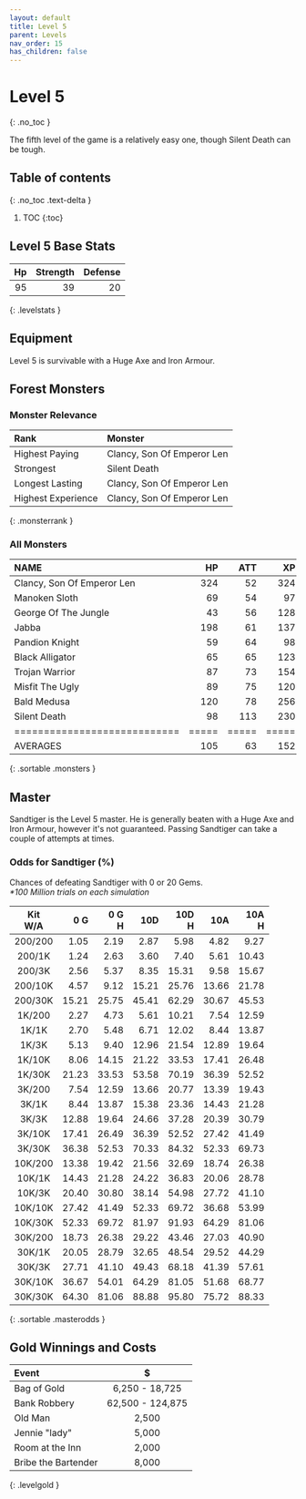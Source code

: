 ```yaml
---
layout: default
title: Level 5
parent: Levels
nav_order: 15
has_children: false
---
```

# Level 5
{: .no_toc }

The fifth level of the game is a relatively easy one, though Silent Death can be tough.

## Table of contents
{: .no_toc .text-delta }

1. TOC
{:toc}

## Level 5 Base Stats

| Hp | Strength | Defense |
|---:|---------:|--------:|
| 95 |       39 |      20 |
{: .levelstats }
  
## Equipment

Level 5 is survivable with a Huge Axe and Iron Armour.

## Forest Monsters

### Monster Relevance

| Rank               | Monster                    |
|:-------------------|:---------------------------|
| Highest Paying     | Clancy, Son Of Emperor Len |
| Strongest          | Silent Death               |
| Longest Lasting    | Clancy, Son Of Emperor Len |
| Highest Experience | Clancy, Son Of Emperor Len |
{: .monsterrank }
  
### All Monsters

| NAME                       |  HP | ATT |  XP |  GOLD | RARE | WEAPON            | 
|:---------------------------|----:|----:|----:|------:|:-----|:------------------|
| Clancy, Son Of Emperor Len | 324 |  52 | 324 | 4,764 | No   | Spiked Bull Whip  | 
| Manoken Sloth              |  69 |  54 |  97 | 2,452 | Yes  | Dripping Paws     | 
| George Of The Jungle       |  43 |  56 | 128 | 2,230 | No   | Echoing Screams   | 
| Jabba                      | 198 |  61 | 137 | 2,384 | No   | Whiplashing Tail  | 
| Pandion Knight             |  59 |  64 |  98 | 3,100 | No   | Orkos Broadsword  | 
| Black Alligator            |  65 |  65 | 123 | 3,245 | No   | Extra Sharp Teeth | 
| Trojan Warrior             |  87 |  73 | 154 | 3,432 | No   | Twin Swords       | 
| Misfit The Ugly            |  89 |  75 | 120 | 2,563 | No   | Strange Ideas     | 
| Bald Medusa                | 120 |  78 | 256 | 4,000 | No   | Glare Of Stone    | 
| Silent Death               |  98 | 113 | 230 | 4,711 | No   | Pale Smoke        | 
|============================|=====|=====|=====|=======|======|===================|
| AVERAGES                   | 105 |  63 | 152 | 2,989 |      |                   | 
{: .sortable .monsters }
  
## Master

Sandtiger is the Level 5 master. He is generally beaten with a Huge Axe and Iron Armour, however it's not guaranteed. Passing Sandtiger can take a couple of attempts at times.

### Odds for Sandtiger (%)

Chances of defeating Sandtiger with 0 or 20 Gems.<br><span class="oddsinfo">*\*100 Million trials on each simulation*</span>

| Kit<br>W/A | 0 G<br> | 0 G<br>H | 10D<br> | 10D<br>H | 10A<br> | 10A<br>H |
|:----------:|--------:|---------:|--------:|---------:|--------:|---------:|
| 200/200    |    1.05 |     2.19 |    2.87 |     5.98 |    4.82 |     9.27 |
| 200/1K     |    1.24 |     2.63 |    3.60 |     7.40 |    5.61 |    10.43 |
| 200/3K     |    2.56 |     5.37 |    8.35 |    15.31 |    9.58 |    15.67 |
| 200/10K    |    4.57 |     9.12 |   15.21 |    25.76 |   13.66 |    21.78 |
| 200/30K    |   15.21 |    25.75 |   45.41 |    62.29 |   30.67 |    45.53 |
| 1K/200     |    2.27 |     4.73 |    5.61 |    10.21 |    7.54 |    12.59 |
| 1K/1K      |    2.70 |     5.48 |    6.71 |    12.02 |    8.44 |    13.87 |
| 1K/3K      |    5.13 |     9.40 |   12.96 |    21.54 |   12.89 |    19.64 |
| 1K/10K     |    8.06 |    14.15 |   21.22 |    33.53 |   17.41 |    26.48 |
| 1K/30K     |   21.23 |    33.53 |   53.58 |    70.19 |   36.39 |    52.52 |
| 3K/200     |    7.54 |    12.59 |   13.66 |    20.77 |   13.39 |    19.43 |
| 3K/1K      |    8.44 |    13.87 |   15.38 |    23.36 |   14.43 |    21.28 |
| 3K/3K      |   12.88 |    19.64 |   24.66 |    37.28 |   20.39 |    30.79 |
| 3K/10K     |   17.41 |    26.49 |   36.39 |    52.52 |   27.42 |    41.49 |
| 3K/30K     |   36.38 |    52.53 |   70.33 |    84.32 |   52.33 |    69.73 |
| 10K/200    |   13.38 |    19.42 |   21.56 |    32.69 |   18.74 |    26.38 |
| 10K/1K     |   14.43 |    21.28 |   24.22 |    36.83 |   20.06 |    28.78 |
| 10K/3K     |   20.40 |    30.80 |   38.14 |    54.98 |   27.72 |    41.10 |
| 10K/10K    |   27.42 |    41.49 |   52.33 |    69.72 |   36.68 |    53.99 |
| 10K/30K    |   52.33 |    69.72 |   81.97 |    91.93 |   64.29 |    81.06 |
| 30K/200    |   18.73 |    26.38 |   29.22 |    43.46 |   27.03 |    40.90 |
| 30K/1K     |   20.05 |    28.79 |   32.65 |    48.54 |   29.52 |    44.29 |
| 30K/3K     |   27.71 |    41.10 |   49.43 |    68.18 |   41.39 |    57.61 |
| 30K/10K    |   36.67 |    54.01 |   64.29 |    81.05 |   51.68 |    68.77 |
| 30K/30K    |   64.30 |    81.06 |   88.88 |    95.80 |   75.72 |    88.33 |
{: .sortable .masterodds }
  
## Gold Winnings and Costs

| Event               | $                |
|:--------------------|:----------------:|
| Bag of Gold         | 6,250 - 18,725   |
| Bank Robbery        | 62,500 - 124,875 |
| Old Man             | 2,500            |
| Jennie "lady"       | 5,000            |
| Room at the Inn     | 2,000            |
| Bribe the Bartender | 8,000            |
{: .levelgold }
  

